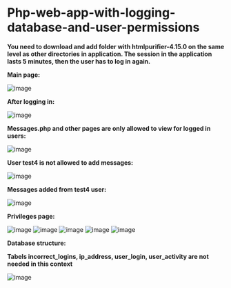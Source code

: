 # Php-web-app-with-logging-database-and-user-permissions

**You need to download and add folder with htmlpurifier-4.15.0 on the same level as other directories in application. The session in the application lasts 5 minutes, then the user has to log in again.**

**Main page:**

![image](https://github.com/MarcineQu/Php-web-app-with-logging-database-and-user-permissions/assets/83167368/aa276a7e-df53-4a84-a5dd-f034ca0d9086)

**After logging in:**

![image](https://github.com/MarcineQu/Php-web-app-with-logging-database-and-user-permissions/assets/83167368/11d5d8d7-50d1-4bcc-ad44-12de70980943)

**Messages.php and other pages are only allowed to view for logged in users:**

![image](https://github.com/MarcineQu/Php-web-app-with-logging-database-and-user-permissions/assets/83167368/92223647-5bef-4081-8f3b-5f385dcc2496)

**User test4 is not allowed to add messages:**

![image](https://github.com/MarcineQu/Php-web-app-with-logging-database-and-user-permissions/assets/83167368/0a986b16-4ec8-48ae-a924-60f7fee913ae)

**Messages added from test4 user:**

![image](https://github.com/MarcineQu/Php-web-app-with-logging-database-and-user-permissions/assets/83167368/48ca178a-72da-4818-a7d1-d5146f47cfaf)

**Privileges page:**

![image](https://github.com/MarcineQu/Php-web-app-with-logging-database-and-user-permissions/assets/83167368/98d55f59-e209-4746-b7b5-b2e4e3f915e0)
![image](https://github.com/MarcineQu/Php-web-app-with-logging-database-and-user-permissions/assets/83167368/5073de47-638a-49af-a91a-184bcaac387c)
![image](https://github.com/MarcineQu/Php-web-app-with-logging-database-and-user-permissions/assets/83167368/ef908a41-6f3f-4ca0-85e9-821612100abf)
![image](https://github.com/MarcineQu/Php-web-app-with-logging-database-and-user-permissions/assets/83167368/60b96dff-a6b7-480a-af8c-b44caab7639d)
![image](https://github.com/MarcineQu/Php-web-app-with-logging-database-and-user-permissions/assets/83167368/e5c2e651-d0ea-437f-a83f-c9c9c1a566e7)

**Database structure:**

**Tabels incorrect_logins, ip_address, user_login, user_activity are not needed in this context**

![image](https://github.com/MarcineQu/Php-web-app-with-logging-database-and-user-permissions/assets/83167368/5ffeb14d-d3cf-4666-9e86-cedde50582e6)


